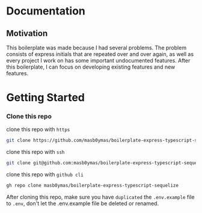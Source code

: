# Documentation

## Motivation
This boilerplate was made because I had several problems. The problem consists of express initials that are repeated over and over again, as well as every project I work on has some important undocumented features. After this boilerplate, I can focus on developing existing features and new features.

# Getting Started

### Clone this repo

clone this repo with `https`

```sh
git clone https://github.com/masb0ymas/boilerplate-express-typescript-sequelize.git
```

clone this repo with `ssh`

```sh
git clone git@github.com:masb0ymas/boilerplate-express-typescript-sequelize.git
```

clone this repo with `github cli`

```sh
gh repo clone masb0ymas/boilerplate-express-typescript-sequelize
```

After cloning this repo, make sure you have `duplicated` the `.env.example` file to `.env`, don't let the .env.example file be deleted or renamed.
